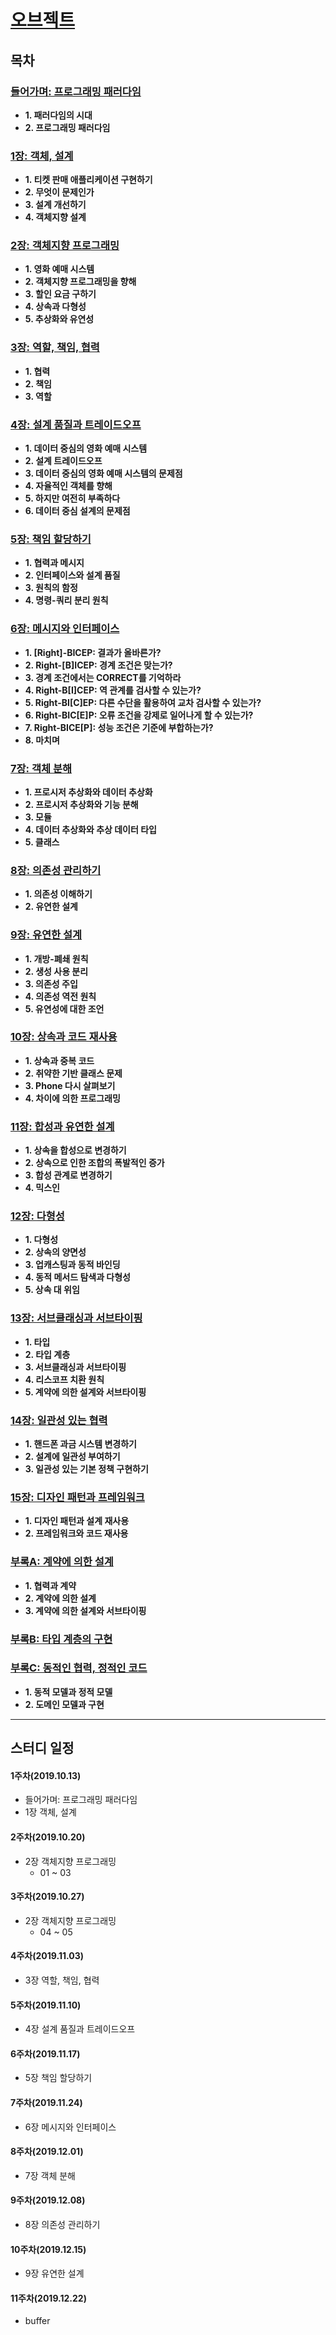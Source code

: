 # [오브젝트](http://www.kyobobook.co.kr/product/detailViewKor.laf?mallGb=KOR&ejkGb=KOR&linkClass=&barcode=9791158391409)
## 목차

### [들어가며: 프로그래밍 패러다임]()
- **1. 패러다임의 시대**
- **2. 프로그래밍 패러다임**

### [1장: 객체, 설계]()
- **1. 티켓 판매 애플리케이션 구현하기**
- **2. 무엇이 문제인가**
- **3. 설계 개선하기**
- **4. 객체지향 설계**

### [2장: 객체지향 프로그래밍]()
- **1. 영화 예매 시스템**
- **2. 객체지향 프로그래밍을 향해**
- **3. 할인 요금 구하기**
- **4. 상속과 다형성**
- **5. 추상화와 유연성**

### [3장: 역할, 책임, 협력]()
- **1. 협력**
- **2. 책임**
- **3. 역할**

### [4장: 설계 품질과 트레이드오프]()
- **1. 데이터 중심의 영화 예매 시스템**
- **2. 설계 트레이드오프**
- **3. 데이터 중심의 영화 예매 시스템의 문제점**
- **4. 자율적인 객체를 향해**
- **5. 하지만 여전히 부족하다**
- **6. 데이터 중심 설계의 문제점**

### [5장: 책임 할당하기]()
- **1. 협력과 메시지**
- **2. 인터페이스와 설계 품질**
- **3. 원칙의 함정**
- **4. 명령-쿼리 분리 원칙**

### [6장: 메시지와 인터페이스]()
- **1. [Right]-BICEP: 결과가 올바른가?**
- **2. Right-[B]ICEP: 경계 조건은 맞는가?**
- **3. 경계 조건에서는 CORRECT를 기억하라**
- **4. Right-B[I]CEP: 역 관계를 검사할 수 있는가?**
- **5. Right-BI[C]EP: 다른 수단을 활용하여 교차 검사할 수 있는가?**
- **6. Right-BIC[E]P: 오류 조건을 강제로 일어나게 할 수 있는가?**
- **7. Right-BICE[P]: 성능 조건은 기준에 부합하는가?**
- **8. 마치며**

### [7장: 객체 분해]()
- **1. 프로시저 추상화와 데이터 추상화**
- **2. 프로시저 추상화와 기능 분해**
- **3. 모듈**
- **4. 데이터 추상화와 추상 데이터 타입**
- **5. 클래스**

### [8장: 의존성 관리하기]()
- **1. 의존성 이해하기**
- **2. 유연한 설계**

### [9장: 유연한 설계]()
- **1. 개방-폐쇄 원칙**
- **2. 생성 사용 분리**
- **3. 의존성 주입**
- **4. 의존성 역전 원칙**
- **5. 유연성에 대한 조언**

### [10장: 상속과 코드 재사용]()
- **1. 상속과 중복 코드**
- **2. 취약한 기반 클래스 문제**
- **3.  Phone 다시 살펴보기**
- **4. 차이에 의한 프로그래밍**

### [11장: 합성과 유연한 설계]()
- **1. 상속을 합성으로 변경하기**
- **2. 상속으로 인한 조합의 폭발적인 증가**
- **3. 합성 관계로 변경하기**
- **4. 믹스인**

### [12장: 다형성]()
- **1. 다형성**
- **2. 상속의 양면성**
- **3. 업캐스팅과 동적 바인딩**
- **4. 동적 메서드 탐색과 다형성**
- **5. 상속 대 위임**

### [13장: 서브클래싱과 서브타이핑]()
- **1. 타입**
- **2. 타입 계층**
- **3. 서브클래싱과 서브타이핑**
- **4. 리스코프 치환 원칙**
- **5. 계약에 의한 설계와 서브타이핑**

### [14장: 일관성 있는 협력]()
- **1. 핸드폰 과금 시스템 변경하기**
- **2. 설계에 일관성 부여하기**
- **3. 일관성 있는 기본 정책 구현하기**

### [15장: 디자인 패턴과 프레임워크]()
- **1. 디자인 패턴과 설계 재사용**
- **2. 프레임워크와 코드 재사용**

### [부록A: 계약에 의한 설계]()
- **1. 협력과 계약**
- **2. 계약에 의한 설계**
- **3. 계약에 의한 설계와 서브타이핑**

### [부록B: 타입 계층의 구현]()

### [부록C: 동적인 협력, 정적인 코드]()
- **1. 동적 모델과 정적 모델**
- **2. 도메인 모델과 구현**

---

## 스터디 일정
#### 1주차(2019.10.13)
- 들어가며: 프로그래밍 패러다임
- 1장 객체, 설계

#### 2주차(2019.10.20)
- 2장 객체지향 프로그래밍
  - 01 ~ 03

#### 3주차(2019.10.27)
- 2장 객체지향 프로그래밍
  - 04 ~ 05

#### 4주차(2019.11.03)
- 3장 역할, 책임, 협력

#### 5주차(2019.11.10)
- 4장 설계 품질과 트레이드오프

#### 6주차(2019.11.17)
- 5장 책임 할당하기

#### 7주차(2019.11.24)
- 6장 메시지와 인터페이스

#### 8주차(2019.12.01)
- 7장 객체 분해

#### 9주차(2019.12.08)
- 8장 의존성 관리하기

#### 10주차(2019.12.15)
- 9장 유연한 설계

#### 11주차(2019.12.22)
- buffer
